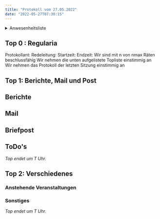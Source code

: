 ```yaml
---
title: "Protokoll vom 27.05.2022"
date: "2022-05-27T07:30:15"
---
```


<details>
<summary>Anwesenheitsliste</summary>

#### Anwesende Räte

#### Abwesende Räte

#### Entschuldigte Räte

#### Gäste

</details>

## Top 0 : Regularia

Protokollant: 
Redeleitung: 
Startzeit: 
Endzeit: 
Wir sind mit n von nmax Räten beschlussfähig
Wir nehmen die unten aufgelistete Topliste einstimmig an
Wir nehmen das Protokoll der letzten Sitzung einstimmig an

## Top 1: Berichte, Mail und Post

## Berichte

## Mail

## Briefpost

## ToDo's

_Top endet um T Uhr._

## Top 2: Verschiedenes

### Anstehende Veranstaltungen

### Sonstiges

_Top endet um T Uhr._

